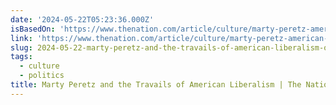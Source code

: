 ```yaml
---
date: '2024-05-22T05:23:36.000Z'
isBasedOn: 'https://www.thenation.com/article/culture/marty-peretz-american-liberalism/'
link: 'https://www.thenation.com/article/culture/marty-peretz-american-liberalism/'
slug: 2024-05-22-marty-peretz-and-the-travails-of-american-liberalism-or-the-nation
tags:
  - culture
  - politics
title: Marty Peretz and the Travails of American Liberalism | The Nation
---
```

 
